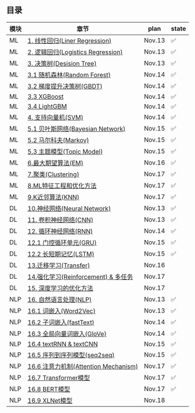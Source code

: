 
## 目录

| 模块     | 章节                                                         | plan                          |      state    |
| -------- | ------------------------------------------------------------ | --------------------------------------- |-----------|
| ML | [1. 线性回归(Liner Regression)](https://github.com/NLP-LOVE/ML-NLP/blob/master/Machine%20Learning/Liner%20Regression/1.Liner%20Regression.md) | Nov.13 | ✅ |
|  ML | [2. 逻辑回归(Logistics Regression)](https://github.com/NLP-LOVE/ML-NLP/blob/master/Machine%20Learning/2.Logistics%20Regression/2.Logistics%20Regression.md) | Nov.13 | ✅ |
|  ML | [3. 决策树(Desision Tree)](https://github.com/NLP-LOVE/ML-NLP/blob/master/Machine%20Learning/3.Desition%20Tree/Desition%20Tree.md) |Nov.13| ✅ |
|  ML | [3.1 随机森林(Random Forest)](https://github.com/NLP-LOVE/ML-NLP/blob/master/Machine%20Learning/3.1%20Random%20Forest/3.1%20Random%20Forest.md) | Nov.14 |✅
|  ML | [3.2 梯度提升决策树(GBDT)](https://github.com/NLP-LOVE/ML-NLP/blob/master/Machine%20Learning/3.2%20GBDT/3.2%20GBDT.md) |Nov.14 | ✅ |
|  ML | [3.3 XGBoost](https://github.com/NLP-LOVE/ML-NLP/blob/master/Machine%20Learning/3.3%20XGBoost/3.3%20XGBoost.md) |Nov.14 | ✅ |
|  ML | [3.4 LightGBM](https://github.com/NLP-LOVE/ML-NLP/blob/master/Machine%20Learning/3.4%20LightGBM/3.4%20LightGBM.md) |Nov.14| ✅ |
|  ML | [4. 支持向量机(SVM)](https://github.com/NLP-LOVE/ML-NLP/blob/master/Machine%20Learning/4.%20SVM/4.%20SVM.md) |Nov.14 | ✅ |
|  ML | [5.1 贝叶斯网络(Bayesian Network)](https://github.com/NLP-LOVE/ML-NLP/blob/master/Machine%20Learning/5.1%20Bayes%20Network/5.1%20Bayes%20Network.md) |Nov.15| ✅ |
|  ML | [5.2 马尔科夫(Markov)](https://github.com/NLP-LOVE/ML-NLP/blob/master/Machine%20Learning/5.2%20Markov/5.2%20Markov.md) | Nov.15| ✅ |
|  ML | [5.3 主题模型(Topic Model)](https://github.com/NLP-LOVE/ML-NLP/tree/master/Machine%20Learning/5.3%20Topic%20Model) | Nov.15 | ✅ |
|  ML | [6.最大期望算法(EM)](https://github.com/NLP-LOVE/ML-NLP/tree/master/Machine%20Learning/6.%20EM) | Nov.16| ✅ |
|  ML | [7.聚类(Clustering)](https://github.com/NLP-LOVE/ML-NLP/tree/master/Machine%20Learning/7.%20Clustering) | Nov.17 | ✅ |
|  ML | [8.ML特征工程和优化方法](https://github.com/NLP-LOVE/ML-NLP/tree/master/Machine%20Learning/8.%20ML%E7%89%B9%E5%BE%81%E5%B7%A5%E7%A8%8B%E5%92%8C%E4%BC%98%E5%8C%96%E6%96%B9%E6%B3%95) | Nov.17| ✅ |
|  ML | [9.K近邻算法(KNN)](https://github.com/NLP-LOVE/ML-NLP/tree/master/Machine%20Learning/9.%20KNN) |Nov.17| ✅ |
| DL | [10.神经网络(Neural Network)](https://github.com/NLP-LOVE/ML-NLP/tree/master/Deep%20Learning/10.%20Neural%20Network) |Nov.13| ✅ |
| DL | [11. 卷积神经网络(CNN)](https://github.com/NLP-LOVE/ML-NLP/tree/master/Deep%20Learning/11.%20CNN) | Nov.13 | ✅ |
| DL | [12. 循环神经网络(RNN)](https://github.com/NLP-LOVE/ML-NLP/tree/master/Deep%20Learning/12.%20RNN) |Nov.14| ✅ |
| DL | [12.1 门控循环单元(GRU)](https://github.com/NLP-LOVE/ML-NLP/tree/master/Deep%20Learning/12.1%20GRU) |Nov.15| ✅ |
| DL | [12.2 长短期记忆(LSTM)](https://github.com/NLP-LOVE/ML-NLP/tree/master/Deep%20Learning/12.2%20LSTM) |Nov.15|  ✅ |
| DL | [13.迁移学习(Transfer)](https://github.com/NLP-LOVE/ML-NLP/tree/master/Deep%20Learning/13.%20Transfer%20Learning) | Nov.16|  |
| DL | [14.强化学习(Reinforcement) & 多任务](https://github.com/NLP-LOVE/ML-NLP/tree/master/Deep%20Learning/14.%20Reinforcement%20Learning) | Nov.17 |  |
| DL | [15. 深度学习的优化方法](https://github.com/NLP-LOVE/ML-NLP/tree/master/Deep%20Learning/15.%20DL%20Optimizer) |Nov.17 |  |
| NLP      | [16. 自然语言处理(NLP)](https://github.com/NLP-LOVE/ML-NLP/tree/master/NLP/16.%20NLP) |Nov.13 | ✅ |
| NLP      | [16.1 词嵌入(Word2Vec)](https://github.com/NLP-LOVE/ML-NLP/tree/master/NLP/16.1%20Word%20Embedding) | Nov.13| ✅ |
| NLP      | [16.2 子词嵌入(fastText)](https://github.com/NLP-LOVE/ML-NLP/tree/master/NLP/16.2%20fastText) |Nov.14| ✅ |
| NLP      | [16.3 全局向量词嵌入(GloVe)](https://github.com/NLP-LOVE/ML-NLP/tree/master/NLP/16.3%20GloVe) |Nov.14| ✅ |
| NLP      | [16.4 textRNN & textCNN](https://github.com/NLP-LOVE/ML-NLP/tree/master/NLP/16.4%20textRNN%20%26%20textCNN) | Nov.15| ✅ |
| NLP      | [16.5 序列到序列模型(seq2seq)](https://github.com/NLP-LOVE/ML-NLP/tree/master/NLP/16.5%20seq2seq) |Nov.15| ✅ |
| NLP      | [16.6 注意力机制(Attention Mechanism)](https://github.com/NLP-LOVE/ML-NLP/tree/master/NLP/16.6%20Attention) |Nov.17 | ✅ |
| NLP      | [16.7 Transformer模型](https://github.com/NLP-LOVE/ML-NLP/tree/master/NLP/16.7%20Transformer) |Nov.17| ✅ |
| NLP      | [16.8 BERT模型](https://github.com/NLP-LOVE/ML-NLP/tree/master/NLP/16.8%20BERT) |Nov.17| ✅ |
| NLP      | [16.9 XLNet模型](https://github.com/NLP-LOVE/ML-NLP/tree/master/NLP/16.9%20XLNet) | Nov.18|  |
